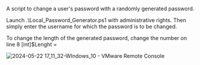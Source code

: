 A script to change a user's password with a randomly generated password.

Launch .\Local_Password_Generator.ps1 with administrative rights.
Then simply enter the username for which the password is to be changed.

To change the length of the generated password, change the number on line 8 [int]$Lenght =

![2024-05-22 17_11_32-WIndows_10 - VMware Remote Console](https://github.com/Cerberos4238/Windows-Password-AutoChange/assets/105981834/22ba7887-3d86-4078-9a9a-abaa90de3200)
